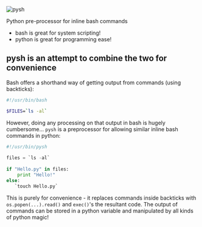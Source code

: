![pysh](http://www.forhadahmed.net/github/pysh-logo.png)

Python pre-processor for inline bash commands

* bash is great for system scripting! 
* python is great for programming ease!

**pysh** is an attempt to combine the two for convenience  
-

Bash offers a shorthand way of getting output from commands (using backticks):
```bash    
#!/usr/bin/bash

$FILES=`ls -al`
```
However, doing any processing on that output in bash is hugely cumbersome...
`pysh` is a preprocessor for allowing similar inline bash commands in python:
```python
#!/usr/bin/pysh
    
files = `ls -al`
    
if "Hello.py" in files:
    print "Hello!"
else:
   `touch Hello.py`
```    
This is purely for convenience - it replaces commands inside backticks with
`os.popen(...).read()` and `exec()`'s the resultant code.  The output of commands
can be stored in a python variable and manipulated by all kinds of python magic!
